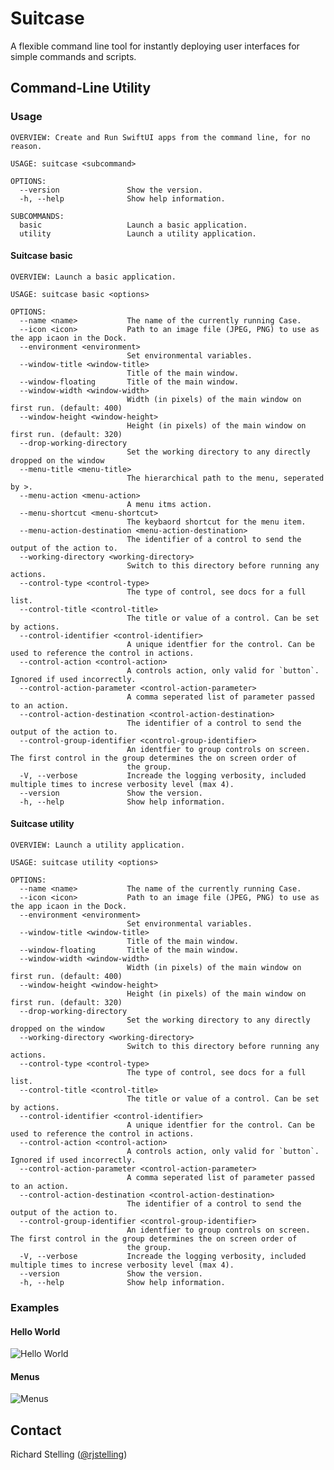 # Suitcase

A flexible command line tool for instantly deploying user interfaces for simple commands and scripts. 

## Command-Line Utility

### Usage

	OVERVIEW: Create and Run SwiftUI apps from the command line, for no reason.

	USAGE: suitcase <subcommand>

	OPTIONS:
	  --version               Show the version.
	  -h, --help              Show help information.

	SUBCOMMANDS:
	  basic                   Launch a basic application.
	  utility                 Launch a utility application.

#### Suitcase basic

	OVERVIEW: Launch a basic application.

	USAGE: suitcase basic <options>

	OPTIONS:
	  --name <name>           The name of the currently running Case. 
	  --icon <icon>           Path to an image file (JPEG, PNG) to use as the app icaon in the Dock. 
	  --environment <environment>
							  Set environmental variables. 
	  --window-title <window-title>
							  Title of the main window. 
	  --window-floating       Title of the main window. 
	  --window-width <window-width>
							  Width (in pixels) of the main window on first run. (default: 400)
	  --window-height <window-height>
							  Height (in pixels) of the main window on first run. (default: 320)
	  --drop-working-directory
							  Set the working directory to any directly dropped on the window 
	  --menu-title <menu-title>
							  The hierarchical path to the menu, seperated by >. 
	  --menu-action <menu-action>
							  A menu itms action. 
	  --menu-shortcut <menu-shortcut>
							  The keybaord shortcut for the menu item. 
	  --menu-action-destination <menu-action-destination>
							  The identifier of a control to send the output of the action to. 
	  --working-directory <working-directory>
							  Switch to this directory before running any actions. 
	  --control-type <control-type>
							  The type of control, see docs for a full list. 
	  --control-title <control-title>
							  The title or value of a control. Can be set by actions. 
	  --control-identifier <control-identifier>
							  A unique identfier for the control. Can be used to reference the control in actions. 
	  --control-action <control-action>
							  A controls action, only valid for `button`. Ignored if used incorrectly. 
	  --control-action-parameter <control-action-parameter>
							  A comma seperated list of parameter passed to an action. 
	  --control-action-destination <control-action-destination>
							  The identifier of a control to send the output of the action to. 
	  --control-group-identifier <control-group-identifier>
							  An identfier to group controls on screen. The first control in the group determines the on screen order of
							  the group. 
	  -V, --verbose           Increade the logging verbosity, included multiple times to increse verbosity level (max 4). 
	  --version               Show the version.
	  -h, --help              Show help information.

#### Suitcase utility

	OVERVIEW: Launch a utility application.

	USAGE: suitcase utility <options>

	OPTIONS:
	  --name <name>           The name of the currently running Case. 
	  --icon <icon>           Path to an image file (JPEG, PNG) to use as the app icaon in the Dock. 
	  --environment <environment>
							  Set environmental variables. 
	  --window-title <window-title>
							  Title of the main window. 
	  --window-floating       Title of the main window. 
	  --window-width <window-width>
							  Width (in pixels) of the main window on first run. (default: 400)
	  --window-height <window-height>
							  Height (in pixels) of the main window on first run. (default: 320)
	  --drop-working-directory
							  Set the working directory to any directly dropped on the window 
	  --working-directory <working-directory>
							  Switch to this directory before running any actions. 
	  --control-type <control-type>
							  The type of control, see docs for a full list. 
	  --control-title <control-title>
							  The title or value of a control. Can be set by actions. 
	  --control-identifier <control-identifier>
							  A unique identfier for the control. Can be used to reference the control in actions. 
	  --control-action <control-action>
							  A controls action, only valid for `button`. Ignored if used incorrectly. 
	  --control-action-parameter <control-action-parameter>
							  A comma seperated list of parameter passed to an action. 
	  --control-action-destination <control-action-destination>
							  The identifier of a control to send the output of the action to. 
	  --control-group-identifier <control-group-identifier>
							  An identfier to group controls on screen. The first control in the group determines the on screen order of
							  the group. 
	  -V, --verbose           Increade the logging verbosity, included multiple times to increse verbosity level (max 4). 
	  --version               Show the version.
	  -h, --help              Show help information.

### Examples

#### Hello World

![Hello World](./Resources/hello-world.gif)

#### Menus

![Menus](./Resources/menus.gif)

## Contact

Richard Stelling ([@rjstelling](https://twitter.com/rjstelling))